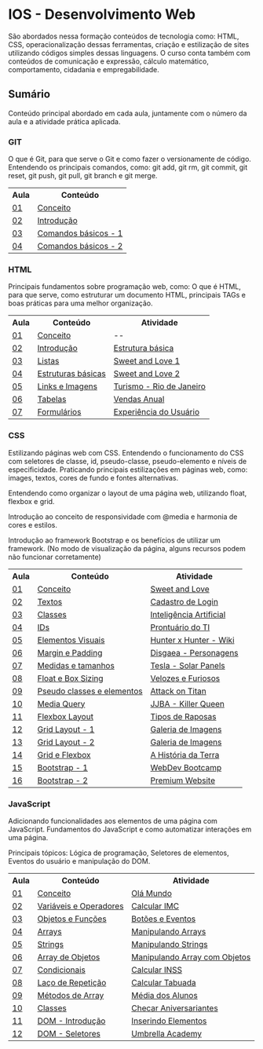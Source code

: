 <h1>IOS - Desenvolvimento Web</h1>
<p>
    São abordados nessa formação conteúdos de tecnologia como: HTML, CSS, operacionalização dessas ferramentas, criação e estilização de sites utilizando códigos simples dessas linguagens. O curso conta também com conteúdos de comunicação e expressão, cálculo matemático, comportamento, cidadania e empregabilidade.
</p>

<h2>Sumário</h2>
<p>
    Conteúdo principal abordado em cada aula, juntamente com o número da aula e a atividade prática aplicada.
</p>


<h3>GIT</h3>
<p>
    O que é Git, para que serve o Git e como fazer o versionamente de código. Entendendo os principais comandos, como: git add, git rm, git commit, git reset, git push, git pull, git branch e git merge.
</p>

<table>
<tr>
    <th>Aula</th>
    <th>Conteúdo</th>
</tr>

<tr>
    <td><a href="https://github.com/Diego-SLuiz/DevWeb-IOS/tree/main/GIT/Aula%2001">01</a></td>
    <td><a href="https://github.com/Diego-SLuiz/DevWeb-IOS/blob/main/GIT/Aula%2001/GIT%20Aula%2001.pdf">Conceito</a></td>
</tr>

<tr>
    <td><a href="https://github.com/Diego-SLuiz/DevWeb-IOS/tree/main/GIT/Aula%2002">02</a></td>
    <td><a href="https://github.com/Diego-SLuiz/DevWeb-IOS/blob/main/GIT/Aula%2002/GIT%20Aula%2002.pdf">Introdução</a></td>
</tr>

<tr>
    <td><a href="https://github.com/Diego-SLuiz/DevWeb-IOS/tree/main/GIT/Aula%2003">03</a></td>
    <td><a href="https://github.com/Diego-SLuiz/DevWeb-IOS/blob/main/GIT/Aula%2003/GIT%20Aula%2003.pdf">Comandos básicos - 1</a></td>
</tr>

<tr>
    <td><a href="https://github.com/Diego-SLuiz/DevWeb-IOS/tree/main/GIT/Aula%2004">04</a></td>
    <td><a href="https://github.com/Diego-SLuiz/DevWeb-IOS/blob/main/GIT/Aula%2004/GIT%20Aula%2004.pdf">Comandos básicos - 2</a></td>
</tr>
</table>

<h3>HTML</h3>
<p>
    Principais fundamentos sobre programação web, como: O que é HTML, para que serve, como estruturar um documento HTML, principais TAGs e boas práticas para uma melhor organização.
</p>

<table>
<tr>
    <th>Aula</th>
    <th>Conteúdo</th>
    <th>Atividade</th>
</tr>

<tr>
    <td><a href="https://github.com/Diego-SLuiz/DevWeb-IOS/tree/main/HTML/Aula%2001">01</a></td>
    <td><a href="https://github.com/Diego-SLuiz/DevWeb-IOS/blob/main/HTML/Aula%2001/HTML%20Aula%2001.pdf">Conceito</a></td>
    <td><a>--</a></td>
</tr>

<tr>
    <td><a href="https://github.com/Diego-SLuiz/DevWeb-IOS/tree/main/HTML/Aula%2002">02</a></td>
    <td><a href="https://github.com/Diego-SLuiz/DevWeb-IOS/blob/main/HTML/Aula%2002/HTML%20Aula%2002.pdf">Introdução</a></td>
    <td><a href="https://htmlpreview.github.io/?https://github.com/Diego-SLuiz/DevWeb-IOS/blob/main/HTML/Aula%2002/index.html">Estrutura básica</a></td>
</tr>

<tr>
    <td><a href="https://github.com/Diego-SLuiz/DevWeb-IOS/tree/main/HTML/Aula%2003">03</a></td>
    <td><a href="https://github.com/Diego-SLuiz/DevWeb-IOS/blob/main/HTML/Aula%2003/HTML%20Aula%2003.pdf">Listas</a></td>
    <td><a href="https://htmlpreview.github.io/?https://github.com/Diego-SLuiz/DevWeb-IOS/blob/main/HTML/Aula%2003/Exerc%C3%ADcio%20-%20Aula%2003.html">Sweet and Love 1</a></td>
</tr>

<tr>
    <td><a href="https://github.com/Diego-SLuiz/DevWeb-IOS/tree/main/HTML/Aula%2004">04</a></td>
    <td><a href="https://github.com/Diego-SLuiz/DevWeb-IOS/blob/main/HTML/Aula%2004/HTML%20Aula%2004.pdf">Estruturas básicas</a></td>
    <td><a href="https://htmlpreview.github.io/?https://github.com/Diego-SLuiz/DevWeb-IOS/blob/main/HTML/Aula%2004/Exerc%C3%ADcio%20-%20Aula%2004.html">Sweet and Love 2</a></td>
</tr>

<tr>
    <td><a href="https://github.com/Diego-SLuiz/DevWeb-IOS/tree/main/HTML/Aula%2005">05</a></td>
    <td><a href="https://github.com/Diego-SLuiz/DevWeb-IOS/blob/main/HTML/Aula%2005/HTML%20Aula%2005.pdf">Links e Imagens</a></td>
    <td><a href="https://htmlpreview.github.io/?https://github.com/Diego-SLuiz/DevWeb-IOS/blob/main/HTML/Aula%2005/Exerc%C3%ADcio%20-%20Aula%2005.html">Turismo - Rio de Janeiro</a></td>
</tr>

<tr>
    <td><a href="https://github.com/Diego-SLuiz/DevWeb-IOS/tree/main/HTML/Aula%2006">06</a></td>
    <td><a href="https://github.com/Diego-SLuiz/DevWeb-IOS/blob/main/HTML/Aula%2006/HTML%20Aula%2006.pdf">Tabelas</a></td>
    <td><a href="https://htmlpreview.github.io/?https://github.com/Diego-SLuiz/DevWeb-IOS/blob/main/HTML/Aula%2006/Exerc%C3%ADcio%20-%20Aula%2006.html">Vendas Anual</a></td>
</tr>

<tr>
    <td><a href="https://github.com/Diego-SLuiz/DevWeb-IOS/tree/main/HTML/Aula%2007">07</a></td>
    <td><a href="https://github.com/Diego-SLuiz/DevWeb-IOS/blob/main/HTML/Aula%2007/HTML%20Aula%2007%20(Parte%201).pdf">Formulários</a></td>
    <td><a href="https://htmlpreview.github.io/?https://github.com/Diego-SLuiz/DevWeb-IOS/blob/main/HTML/Aula%2007/Exerc%C3%ADcio%20-%20Aula%2007.html">Experiência do Usuário</a></td>
</tr>
</table>

<h3>CSS</h3>
<p>
    Estilizando páginas web com CSS. Entendendo o funcionamento do CSS com seletores de classe, id, pseudo-classe, pseudo-elemento e níveis de especificidade. Praticando principais estilizações em páginas web, como: images, textos, cores de fundo e fontes alternativas.
</p>

<p>
    Entendendo como organizar o layout de uma página web, utilizando float, flexbox e grid.
</p>

<p>
    Introdução ao conceito de responsividade com @media e harmonia de cores e estilos.
</p>

<p>
    Introdução ao framework Bootstrap e os benefícios de utilizar um framework.
    (No modo de visualização da página, alguns recursos podem não funcionar corretamente)
</p>

<table>
<tr>
    <th>Aula</th>
    <th>Conteúdo</th>
    <th>Atividade</th>
</tr>

<tr>
    <td><a href="https://github.com/Diego-SLuiz/DevWeb-IOS/tree/main/CSS/Aula%2001">01</a></td>
    <td><a href="https://github.com/Diego-SLuiz/DevWeb-IOS/blob/main/CSS/Aula%2001/CSS%20Aula%2001.pdf">Conceito</a></td>
    <td><a href="https://htmlpreview.github.io/?https://github.com/Diego-SLuiz/DevWeb-IOS/blob/main/CSS/Aula%2001/Exerc%C3%ADcio%20-%20Aula%2001.html">Sweet and Love</a></td>
</tr>

<tr>
    <td><a href="https://github.com/Diego-SLuiz/DevWeb-IOS/tree/main/CSS/Aula%2002">02</a></td>
    <td><a href="https://github.com/Diego-SLuiz/DevWeb-IOS/blob/main/CSS/Aula%2002/CSS%20Aula%2002.pdf">Textos</a></td>
    <td><a href="https://htmlpreview.github.io/?https://github.com/Diego-SLuiz/DevWeb-IOS/blob/main/CSS/Aula%2002/Exerc%C3%ADcio%20Aula%2002.html">Cadastro de Login</a></td>
</tr>

<tr>
    <td><a href="https://github.com/Diego-SLuiz/DevWeb-IOS/tree/main/CSS/Aula%2003">03</a></td>
    <td><a href="https://github.com/Diego-SLuiz/DevWeb-IOS/blob/main/CSS/Aula%2003/CSS%20Aula%2003.pdf">Classes</a></td>
    <td><a href="https://htmlpreview.github.io/?https://github.com/Diego-SLuiz/DevWeb-IOS/blob/main/CSS/Aula%2003/Exerc%C3%ADcio%20Aula%2003.html">Inteligência Artificial</a></td>
</tr>

<tr>
    <td><a href="https://github.com/Diego-SLuiz/DevWeb-IOS/tree/main/CSS/Aula%2004">04</a></td>
    <td><a href="https://github.com/Diego-SLuiz/DevWeb-IOS/blob/main/CSS/Aula%2004/CSS%20Aula%2004.pdf">IDs</a></td>
    <td><a href="https://htmlpreview.github.io/?https://github.com/Diego-SLuiz/DevWeb-IOS/blob/main/CSS/Aula%2004/CSS%20Aula%2004%20-%20Exerc%C3%ADcio.html">Prontuário do TI</a></td>
</tr>

<tr>
    <td><a href="https://github.com/Diego-SLuiz/DevWeb-IOS/tree/main/CSS/Aula%2005">05</a></td>
    <td><a href="https://github.com/Diego-SLuiz/DevWeb-IOS/blob/main/CSS/Aula%2005/CSS%20Aula%2005.pdf">Elementos Visuais</a></td>
    <td><a href="https://htmlpreview.github.io/?https://github.com/Diego-SLuiz/DevWeb-IOS/blob/main/CSS/Aula%2005/CSS%20Aula%2005%20-%20Exerc%C3%ADcio.html">Hunter x Hunter - Wiki</a></td>
</tr>

<tr>
    <td><a href="https://github.com/Diego-SLuiz/DevWeb-IOS/tree/main/CSS/Aula%2006">06</a></td>
    <td><a href="https://github.com/Diego-SLuiz/DevWeb-IOS/blob/main/CSS/Aula%2006/CSS%20Aula%2006.pdf">Margin e Padding</a></td>
    <td><a href="https://htmlpreview.github.io/?https://github.com/Diego-SLuiz/DevWeb-IOS/blob/main/CSS/Aula%2006/index.html">Disgaea - Personagens</a></td>
</tr>

<tr>
    <td><a href="https://github.com/Diego-SLuiz/DevWeb-IOS/tree/main/CSS/Aula%2007">07</a></td>
    <td><a href="https://github.com/Diego-SLuiz/DevWeb-IOS/blob/main/CSS/Aula%2007/CSS%20Aula%2007.pdf">Medidas e tamanhos</a></td>
    <td><a href="https://htmlpreview.github.io/?https://github.com/Diego-SLuiz/DevWeb-IOS/blob/main/CSS/Aula%2007/atividade.html">Tesla - Solar Panels</a></td>
</tr>

<tr>
    <td><a href="https://github.com/Diego-SLuiz/DevWeb-IOS/tree/main/CSS/Aula%2008">08</a></td>
    <td><a href="https://github.com/Diego-SLuiz/DevWeb-IOS/blob/main/CSS/Aula%2008/CSS%20Aula%2008.pdf">Float e Box Sizing</a></td>
    <td><a href="https://htmlpreview.github.io/?https://github.com/Diego-SLuiz/DevWeb-IOS/blob/main/CSS/Aula%2008/atividade.html">Velozes e Furiosos</a></td>
</tr>

<tr>
    <td><a href="https://github.com/Diego-SLuiz/DevWeb-IOS/tree/main/CSS/Aula%2009">09</a></td>
    <td><a href="https://github.com/Diego-SLuiz/DevWeb-IOS/blob/main/CSS/Aula%2009/CSS%20Aula%2009.pdf">Pseudo classes e elementos</a></td>
    <td><a href="https://htmlpreview.github.io/?https://github.com/Diego-SLuiz/DevWeb-IOS/blob/main/CSS/Aula%2009/atividade.html">Attack on Titan</a></td>
</tr>

<tr>
    <td><a href="https://github.com/Diego-SLuiz/DevWeb-IOS/tree/main/CSS/Aula%2010">10</a></td>
    <td><a href="https://github.com/Diego-SLuiz/DevWeb-IOS/blob/main/CSS/Aula%2010/CSS%20Aula%2010.pdf">Media Query</a></td>
    <td><a href="https://htmlpreview.github.io/?https://github.com/Diego-SLuiz/DevWeb-IOS/blob/main/CSS/Aula%2010/atividade.html">JJBA - Killer Queen</a></td>
</tr>

<tr>
    <td><a href="https://github.com/Diego-SLuiz/DevWeb-IOS/tree/main/CSS/Aula%2011">11</a></td>
    <td><a href="https://github.com/Diego-SLuiz/DevWeb-IOS/blob/main/CSS/Aula%2011/CSS%20Aula%2011.pdf">Flexbox Layout</a></td>
    <td><a href="https://htmlpreview.github.io/?https://github.com/Diego-SLuiz/DevWeb-IOS/blob/main/CSS/Aula%2011/index.html">Tipos de Raposas</a></td>
</tr>

<tr>
    <td><a href="https://github.com/Diego-SLuiz/DevWeb-IOS/tree/main/CSS/Aula%2012">12</a></td>
    <td><a href="https://github.com/Diego-SLuiz/DevWeb-IOS/blob/main/CSS/Aula%2012/CSS%20Aula%2012.pdf">Grid Layout - 1</a></td>
    <td><a href="https://htmlpreview.github.io/?https://github.com/Diego-SLuiz/DevWeb-IOS/blob/main/CSS/Aula%2012/index.html">Galeria de Imagens</a></td>
</tr>

<tr>
    <td><a href="https://github.com/Diego-SLuiz/DevWeb-IOS/tree/main/CSS/Aula%2013">13</a></td>
    <td><a href="https://github.com/Diego-SLuiz/DevWeb-IOS/blob/main/CSS/Aula%2013/CSS%20Aula%2013.pdf">Grid Layout - 2</a></td>
    <td><a href="https://htmlpreview.github.io/?https://github.com/Diego-SLuiz/DevWeb-IOS/blob/main/CSS/Aula%2012/index.html">Galeria de Imagens</a></td>
</tr>

<tr>
    <td><a href="https://github.com/Diego-SLuiz/DevWeb-IOS/tree/main/CSS/Aula%2014">14</a></td>
    <td><a href="https://github.com/Diego-SLuiz/DevWeb-IOS/blob/main/CSS/Aula%2014/CSS%20Aula%2014.pdf">Grid e Flexbox</a></td>
    <td><a href="https://htmlpreview.github.io/?https://github.com/Diego-SLuiz/DevWeb-IOS/blob/main/CSS/Aula%2014/atividade.html">A História da Terra</a></td>
</tr>

<tr>
    <td><a href="https://github.com/Diego-SLuiz/DevWeb-IOS/tree/main/CSS/Aula%2015">15</a></td>
    <td><a href="https://github.com/Diego-SLuiz/DevWeb-IOS/blob/main/CSS/Aula%2015/CSS%20Aula%2015.pdf">Bootstrap - 1</a></td>
    <td><a href="https://htmlpreview.github.io/?https://github.com/Diego-SLuiz/DevWeb-IOS/blob/main/CSS/Aula%2015/index.html">WebDev Bootcamp</a></td>
</tr>

<tr>
    <td><a href="https://github.com/Diego-SLuiz/DevWeb-IOS/tree/main/CSS/Aula%2016">16</a></td>
    <td><a href="https://github.com/Diego-SLuiz/DevWeb-IOS/blob/main/CSS/Aula%2016/CSS%20Aula%2016.pdf">Bootstrap - 2</a></td>
    <td><a href="https://htmlpreview.github.io/?https://github.com/Diego-SLuiz/DevWeb-IOS/blob/main/CSS/Aula%2016/atividade.html">Premium Website</a></td>
</tr>
</table>

<h3>JavaScript</h3>
<p>
    Adicionando funcionalidades aos elementos de uma página com JavaScript. Fundamentos do JavaScript e como automatizar interações em uma página.
</p>

<p>
    Principais tópicos: Lógica de programação, Seletores de elementos, Eventos do usuário e manipulação do DOM.
</p>

<table>
<tr>
    <th>Aula</th>
    <th>Conteúdo</th>
    <th>Atividade</th>
</tr>

<tr>
    <td><a href="https://github.com/Diego-SLuiz/DevWeb-IOS/tree/main/JS/Aula%2001">01</a></td>
    <td><a href="https://github.com/Diego-SLuiz/DevWeb-IOS/blob/main/JS/Aula%2001/JS%20Aula%2001.pdf">Conceito</a></td>
    <td><a href="https://htmlpreview.github.io/?https://github.com/Diego-SLuiz/DevWeb-IOS/blob/main/JS/Aula%2001/index.html">Olá Mundo</a></td>
</tr>

<tr>
    <td><a href="https://github.com/Diego-SLuiz/DevWeb-IOS/tree/main/JS/Aula%2002">02</a></td>
    <td><a href="https://github.com/Diego-SLuiz/DevWeb-IOS/blob/main/JS/Aula%2002/JS%20Aula%2002.pdf">Variáveis e Operadores</a></td>
    <td><a href="https://htmlpreview.github.io/?https://github.com/Diego-SLuiz/DevWeb-IOS/blob/main/JS/Aula%2002/index.html">Calcular IMC</a></td>
</tr>

<tr>
    <td><a href="https://github.com/Diego-SLuiz/DevWeb-IOS/tree/main/JS/Aula%2003">03</a></td>
    <td><a href="https://github.com/Diego-SLuiz/DevWeb-IOS/blob/main/JS/Aula%2003/JS%20Aula%2003.pdf">Objetos e Funções</a></td>
    <td><a href="https://htmlpreview.github.io/?https://github.com/Diego-SLuiz/DevWeb-IOS/blob/main/JS/Aula%2003/atividade.html">Botões e Eventos</a></td>
</tr>

<tr>
    <td><a href="https://github.com/Diego-SLuiz/DevWeb-IOS/tree/main/JS/Aula%2004">04</a></td>
    <td><a href="https://github.com/Diego-SLuiz/DevWeb-IOS/blob/main/JS/Aula%2004/JS%20Aula%2004%20(2).pdf">Arrays</a></td>
    <td><a href="https://htmlpreview.github.io/?https://github.com/Diego-SLuiz/DevWeb-IOS/blob/main/JS/Aula%2004/atividade.html">Manipulando Arrays</a></td>
</tr>

<tr>
    <td><a href="https://github.com/Diego-SLuiz/DevWeb-IOS/tree/main/JS/Aula%2005">05</a></td>
    <td><a href="https://github.com/Diego-SLuiz/DevWeb-IOS/blob/main/JS/Aula%2005/JS%20Aula%2005.pdf">Strings</a></td>
    <td><a href="https://htmlpreview.github.io/?https://github.com/Diego-SLuiz/DevWeb-IOS/blob/main/JS/Aula%2005/index.html">Manipulando Strings</a></td>
</tr>

<tr>
    <td><a href="https://github.com/Diego-SLuiz/DevWeb-IOS/tree/main/JS/Aula%2006">06</a></td>
    <td><a href="https://github.com/Diego-SLuiz/DevWeb-IOS/blob/main/JS/Aula%2006/JS%20Aula%2006.pdf">Array de Objetos</a></td>
    <td><a href="https://htmlpreview.github.io/?https://github.com/Diego-SLuiz/DevWeb-IOS/blob/main/JS/Aula%2006/index.html">Manipulando Array com Objetos</a></td>
</tr>

<tr>
    <td><a href="https://github.com/Diego-SLuiz/DevWeb-IOS/tree/main/JS/Aula%2007">07</a></td>
    <td><a href="https://github.com/Diego-SLuiz/DevWeb-IOS/blob/main/JS/Aula%2007/JS%20Aula%2007.pdf">Condicionais</a></td>
    <td><a href="https://htmlpreview.github.io/?https://github.com/Diego-SLuiz/DevWeb-IOS/blob/main/JS/Aula%2007/index.html">Calcular INSS</a></td>
</tr>

<tr>
    <td><a href="https://github.com/Diego-SLuiz/DevWeb-IOS/tree/main/JS/Aula%2008">08</a></td>
    <td><a href="https://github.com/Diego-SLuiz/DevWeb-IOS/blob/main/JS/Aula%2008/JS%20Aula%2008.pdf">Laço de Repetição</a></td>
    <td><a href="https://htmlpreview.github.io/?https://github.com/Diego-SLuiz/DevWeb-IOS/blob/main/JS/Aula%2008/index.html">Calcular Tabuada</a></td>
</tr>

<tr>
    <td><a href="https://github.com/Diego-SLuiz/DevWeb-IOS/tree/main/JS/Aula%2009">09</a></td>
    <td><a href="https://github.com/Diego-SLuiz/DevWeb-IOS/blob/main/JS/Aula%2009/JS%20Aula%2009.pdf">Métodos de Array</a></td>
    <td><a href="https://htmlpreview.github.io/?https://github.com/Diego-SLuiz/DevWeb-IOS/blob/main/JS/Aula%2009/index.html">Média dos Alunos</a></td>
</tr>

<tr>
    <td><a href="https://github.com/Diego-SLuiz/DevWeb-IOS/tree/main/JS/Aula%2010">10</a></td>
    <td><a href="https://github.com/Diego-SLuiz/DevWeb-IOS/blob/main/JS/Aula%2010/JS%20Aula%2010.pdf">Classes</a></td>
    <td><a href="https://htmlpreview.github.io/?https://github.com/Diego-SLuiz/DevWeb-IOS/blob/main/JS/Aula%2010/index.html">Checar Aniversariantes</a></td>
</tr>

<tr>
    <td><a href="https://github.com/Diego-SLuiz/DevWeb-IOS/tree/main/JS/Aula%2011">11</a></td>
    <td><a href="https://github.com/Diego-SLuiz/DevWeb-IOS/blob/main/JS/Aula%2011/JS%20Aula%2011.pdf">DOM - Introdução</a></td>
    <td><a href="https://htmlpreview.github.io/?https://github.com/Diego-SLuiz/DevWeb-IOS/blob/main/JS/Aula%2011/index.html">Inserindo Elementos</a></td>
</tr>

<tr>
    <td><a href="https://github.com/Diego-SLuiz/DevWeb-IOS/tree/main/JS/Aula%2012">12</a></td>
    <td><a href="https://github.com/Diego-SLuiz/DevWeb-IOS/blob/main/JS/Aula%2012/JS%20Aula%2012.pdf">DOM - Seletores</a></td>
    <td><a href="https://htmlpreview.github.io/?https://github.com/Diego-SLuiz/DevWeb-IOS/blob/main/JS/Aula%2012/atividade.html">Umbrella Academy</a></td>
</tr>
</table>
